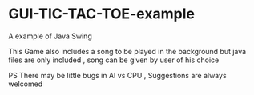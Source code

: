 # GUI-TIC-TAC-TOE-example
A example of Java Swing 


This Game also includes a song to be played in the background but java files are only included , song can be given by user of his choice

PS There may be little bugs in AI vs CPU , Suggestions are always welcomed
